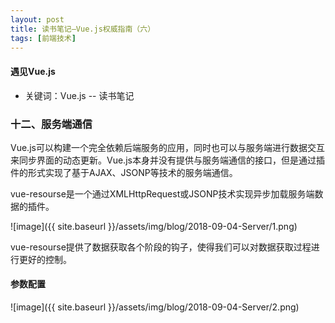 ```yaml
---
layout: post
title: 读书笔记—Vue.js权威指南（六）
tags: [前端技术]
---
```

#### 遇见Vue.js

* 关键词：Vue.js -- 读书笔记

### 十二、服务端通信

Vue.js可以构建一个完全依赖后端服务的应用，同时也可以与服务端进行数据交互来同步界面的动态更新。Vue.js本身并没有提供与服务端通信的接口，但是通过插件的形式实现了基于AJAX、JSONP等技术的服务端通信。

vue-resourse是一个通过XMLHttpRequest或JSONP技术实现异步加载服务端数据的插件。

![image]({{ site.baseurl }}/assets/img/blog/2018-09-04-Server/1.png)

vue-resourse提供了数据获取各个阶段的钩子，使得我们可以对数据获取过程进行更好的控制。

#### 参数配置

![image]({{ site.baseurl }}/assets/img/blog/2018-09-04-Server/2.png)
















































